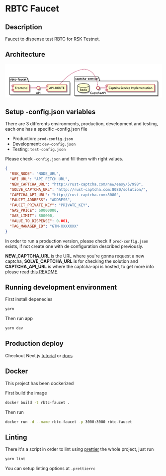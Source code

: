 # RBTC Faucet

## Description

Faucet to dispense test RBTC for RSK Testnet.

## Architecture

![diagram](./diagrams/stack.png)

## Setup -config.json variables

There are 3 differents environments, production, development and testing, each one has a specific -config.json file 

- Production: `prod-config.json`
- Development: `dev-config.json`
- Testing: `test-config.json`

Please check `-config.json` and fill them with right values.

```json
{
  "RSK_NODE": "NODE_URL", 
  "API_URL": "API_FETCH_URL",
  "NEW_CAPTCHA_URL": "http://rust-captcha.com/new/easy/5/998",
  "SOLVE_CAPTCHA_URL": "http://rust-captcha.com:8080/solution/",
  "CAPTCHA_API_URL": "http://rust-captcha.com:8080",
  "FAUCET_ADDRESS": "ADDRESS",
  "FAUCET_PRIVATE_KEY": "PRIVATE_KEY",
  "GAS_PRICE": 60000000,
  "GAS_LIMIT": 800000,
  "VALUE_TO_DISPENSE": 0.001,
  "TAG_MANAGER_ID": "GTM-XXXXXXX"
}
```

In order to run a production version, please check if `prod-config.json` exists, if not create one with de configuration described previously.

**NEW_CAPTCHA_URL** is the URL where you're gonna request a new captcha, **SOLVE_CAPTCHA_URL** is for checking the solution and **CAPTCHA_API_URL** is where the captcha-api is hosted, to get more info please read [this README](https://github.com/rsksmart/rust-captcha/blob/master/README.md).

## Running development environment

First install depenecies

```bash
yarn
```

Then run app 

```bash
yarn dev
```

## Production deploy

Checkout Next.js [tutorial](https://nextjs.org/learn/basics/deploying-a-nextjs-app/deploying-to-your-own-environment) or [docs](https://nextjs.org/docs#production-deployment)

## Docker 

This project has been dockerized 

First build the image

```bash
docker build -t rbtc-faucet .
```

Then run

```bash
docker run -d --name rbtc-faucet -p 3000:3000 rbtc-faucet
```

## Linting

There it's a script in order to lint using [prettier](https://prettier.io/) the whole project, just run

```bash
yarn lint
```

You can setup linting options at `.prettierrc`